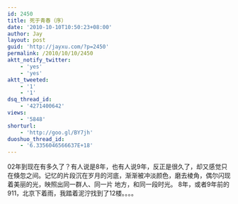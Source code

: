 ```yaml
---
id: 2450
title: 死于青春（序）
date: '2010-10-10T10:50:23+08:00'
author: Jay
layout: post
guid: 'http://jayxu.com/?p=2450'
permalink: /2010/10/10/2450
aktt_notify_twitter:
    - 'yes'
    - 'yes'
aktt_tweeted:
    - '1'
    - '1'
dsq_thread_id:
    - '4271400642'
views:
    - '5848'
shorturl:
    - 'http://goo.gl/BY7jh'
duoshuo_thread_id:
    - '6.3356046566637E+18'
---
```


02年到现在有多久了？有人说是8年，也有人说9年，反正是很久了，却又感觉只在倏忽之间。记忆的片段沉在岁月的河底，渐渐被冲淡颜色，磨去棱角，偶尔闪现着美丽的光，映照出同一群人、同一片 地方，和同一段时光。
8年，或者9年前的911，北京下着雨，我踏着泥泞找到了12楼。。。。
